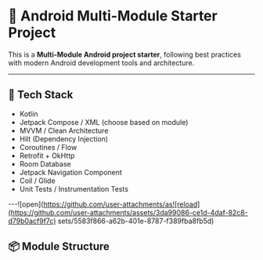 # 📱 Android Multi-Module Starter Project

This is a  **Multi-Module Android project starter**, following best practices with modern Android development tools and architecture.

---

## 🚀 Tech Stack

- Kotlin
- Jetpack Compose / XML (choose based on module)
- MVVM / Clean Architecture
- Hilt (Dependency Injection)
- Coroutines / Flow
- Retrofit + OkHttp
- Room Database
- Jetpack Navigation Component
- Coil / Glide
- Unit Tests / Instrumentation Tests

---![open](https://github.com/user-attachments/as![reload](https://github.com/user-attachments/assets/3da99086-ce1d-4daf-82c8-d79b0acf9f7c)
sets/5583f866-a62b-401e-8787-f389fba8fb5d)


## 📦 Module Structure

